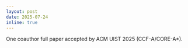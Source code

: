 ```yaml
---
layout: post
date: 2025-07-24
inline: true
---
```


One coauthor full paper accepted by ACM UIST 2025 (CCF-A/CORE-A*).

